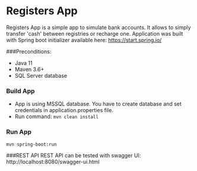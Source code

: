 # Registers App
Registers App is a simple app to simulate bank accounts. It allows to simply transfer 'cash' between registries or recharge one.
Application was built with Spring boot initializer available here: https://start.spring.io/

###Preconditions:
- Java 11
- Maven 3.6+
- SQL Server database

### Build App
- App is using MSSQL database. You have to create database and set credentials in application.properties file.
- Run command: `mvn clean install`

### Run App
`mvn spring-boot:run`

###REST API
REST API can be tested with swagger UI:
http://localhost:8080/swagger-ui.html